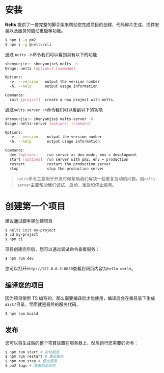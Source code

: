 # 安装

**Nelts** 提供了一套完整的脚手架来帮助您完成项目的创建、代码碎片生成、插件安装以及服务的启动重启等功能。

```bash
$ npm i -g pm2
$ npm i -g @nelts/cli
```

通过 `nelts -h`命令我们可以看到具有以下的功能

```bash
shenyunjie:~ shenyunjie$ nelts -h
Usage: nelts [options] [command]

Options:
  -v, --version   output the version number
  -h, --help      output usage information

Commands:
  init [project]  create a new project with nelts.
```

通过`nelts-server -h`命令我们可以看到以下的功能

```bash
shenyunjie:~ shenyunjie$ nelts-server -h
Usage: nelts-server [options] [command]

Options:
  -v, --version    output the version number
  -h, --help       output usage information

Commands:
  dev [options]    run server as dev mode, env = development
  start [options]  run server with pm2, env = production
  restart          restart the production server
  stop             stop the production server
```

> `nelts`命令主要用于开发时候帮助我们解决一些重复劳动的问题，而`nelts-server`主要帮助我们调试、启动、重启和停止服务。

# 创建第一个项目

建议通过脚手架创建项目

```bash
$ nelts init my-project
$ cd my-project
$ npm ci
```

项目创建完毕后，您可以通过调试命令查看服务：

```bash
$ npm run dev
```

您可以打开`http://127.0.0.1:8080`查看到网页内容为`hello world`。

## 编译您的项目

因为项目使用 TS 编写的，那么需要编译后才能使用，编译后会在根目录下生成`dist/`目录，里面就是最终的服务代码。

```bash
$ npm run build
```

## 发布

您可以将生成后的整个项目放置在服务器上，然后运行您需要的命令：

```bash
$ npm run start # 启动服务
$ npm run restart # 重启服务
$ npm run stop # 停止服务
$ pm2 logs # 查看启动日志
```